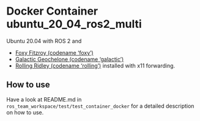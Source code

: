 # Docker Container ubuntu_20_04_ros2_multi

Ubuntu 20.04 with  ROS 2 and
* [Foxy Fitzroy (codename ‘foxy’)](https://docs.ros.org/en/foxy/index.html)
* [Galactic Geochelone (codename ‘galactic’)](https://docs.ros.org/en/galactic/index.html)
* [Rolling Ridley (codename ‘rolling’)](https://docs.ros.org/en/rolling/index.html)
installed with x11 forwarding.

## How to use
Have a look at README.md in `ros_team_workspace/test/test_container_docker` for a detailed description on how to use.
